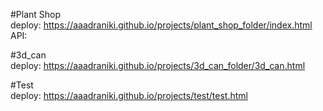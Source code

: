 #Plant Shop  
deploy: https://aaadraniki.github.io/projects/plant_shop_folder/index.html  
API:  

#3d_can  
deploy: https://aaadraniki.github.io/projects/3d_can_folder/3d_can.html  

#Test  
deploy: https://aaadraniki.github.io/projects/test/test.html  

